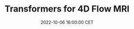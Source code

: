 ---
title: "Transformers for 4D Flow MRI"
date: 2022-10-06 16:00:00 CET
categories: meetup 
links:
    "Springer": "https://link.springer.com/chapter/10.1007/978-3-031-16443-9_36"
location: S-05-026
logo: /assets/logo-lkeb.png
talks:
- title: "Transformer based feature fusion for left ventricle segmentation in 4D flow MRI"
  picture: /assets/picture-xiaowu-transformers.webp
  speaker:
    name: "Xiaowu Sun"
    twitter: 
    github: 
    scholar: ve5Z95IAAAAJ
    organization: Division of Image Processing (LKEB)
  abstract: |
    Four-dimensional flow magnetic resonance imaging (4D Flow MRI) enables visualization of intra-cardiac blood flow and quantification of cardiac function using time-resolved three directional velocity data. Segmentation of cardiac 4D flow data is a big challenge due to the extremely poor contrast between the blood pool and myocardium. The magnitude and velocity images from a 4D flow acquisition provide complementary information, but how to extract and fuse these features efficiently is unknown. Automated cardiac segmentation methods from 4D flow MRI have not been fully investigated yet. In this work, we take the velocity and magnitude image as the inputs of two branches separately, then propose a Transformer based cross- and self-fusion layer to explore the inter-relationship from two modalities and model the intra-relationship in the same modality.
---